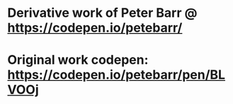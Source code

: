 # Derivative work of Peter Barr @ https://codepen.io/petebarr/
# Original work codepen: https://codepen.io/petebarr/pen/BLVOOj
